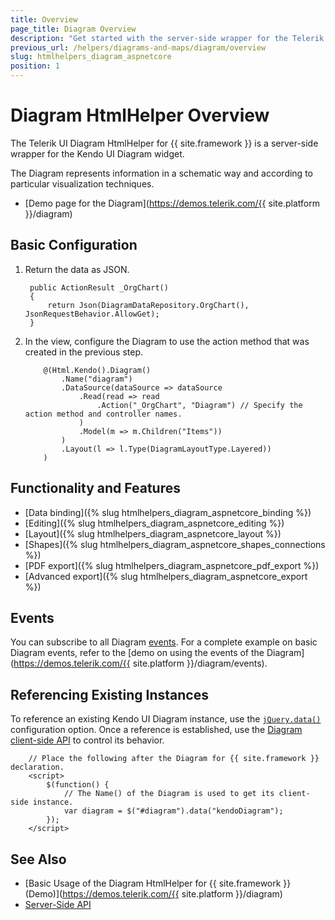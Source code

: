```yaml
---
title: Overview
page_title: Diagram Overview
description: "Get started with the server-side wrapper for the Telerik UI Diagram HtmlHelper for {{ site.framework }}."
previous_url: /helpers/diagrams-and-maps/diagram/overview
slug: htmlhelpers_diagram_aspnetcore
position: 1
---
```


# Diagram HtmlHelper Overview

The Telerik UI Diagram HtmlHelper for {{ site.framework }} is a server-side wrapper for the Kendo UI Diagram widget.

The Diagram represents information in a schematic way and according to particular visualization techniques.

* [Demo page for the Diagram](https://demos.telerik.com/{{ site.platform }}/diagram)

## Basic Configuration

1. Return the data as JSON.

        public ActionResult _OrgChart()
        {
            return Json(DiagramDataRepository.OrgChart(), JsonRequestBehavior.AllowGet);
        }

1. In the view, configure the Diagram to use the action method that was created in the previous step.

    ```Razor
        @(Html.Kendo().Diagram()
            .Name("diagram")
            .DataSource(dataSource => dataSource
                .Read(read => read
                    .Action("_OrgChart", "Diagram") // Specify the action method and controller names.
                )
                .Model(m => m.Children("Items"))
            )
            .Layout(l => l.Type(DiagramLayoutType.Layered))
        )
    ```

## Functionality and Features

* [Data binding]({% slug htmlhelpers_diagram_aspnetcore_binding %})
* [Editing]({% slug htmlhelpers_diagram_aspnetcore_editing %})
* [Layout]({% slug htmlhelpers_diagram_aspnetcore_layout %})
* [Shapes]({% slug htmlhelpers_diagram_aspnetcore_shapes_connections %})
* [PDF export]({% slug htmlhelpers_diagram_aspnetcore_pdf_export %})
* [Advanced export]({% slug htmlhelpers_diagram_aspnetcore_export %})

## Events

You can subscribe to all Diagram [events](/api/diagram). For a complete example on basic Diagram events, refer to the [demo on using the events of the Diagram](https://demos.telerik.com/{{ site.platform }}/diagram/events).

## Referencing Existing Instances

To reference an existing Kendo UI Diagram instance, use the [`jQuery.data()`](http://api.jquery.com/jQuery.data/) configuration option. Once a reference is established, use the [Diagram client-side API](http://docs.telerik.com/kendo-ui/api/javascript/dataviz/ui/diagram#methods) to control its behavior.

        // Place the following after the Diagram for {{ site.framework }} declaration.
        <script>
            $(function() {
                // The Name() of the Diagram is used to get its client-side instance.
                var diagram = $("#diagram").data("kendoDiagram");
            });
        </script>

## See Also

* [Basic Usage of the Diagram HtmlHelper for {{ site.framework }} (Demo)](https://demos.telerik.com/{{ site.platform }}/diagram)
* [Server-Side API](/api/diagram)
